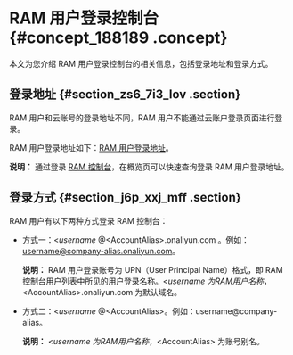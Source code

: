 # RAM 用户登录控制台 {#concept_188189 .concept}

本文为您介绍 RAM 用户登录控制台的相关信息，包括登录地址和登录方式。

## 登录地址 {#section_zs6_7i3_lov .section}

RAM 用户和云账号的登录地址不同，RAM 用户不能通过云账户登录页面进行登录。

RAM 用户登录地址如下：[RAM 用户登录地址](https://signin.alibabacloud.com/login.htm)。

**说明：** 通过登录 [RAM 控制台](https://ram.console.aliyun.com/)，在概览页可以快速查询登录 RAM 用户登录地址。

## 登录方式 {#section_j6p_xxj_mff .section}

RAM 用户有以下两种方式登录 RAM 控制台：

-   方式一：<$username\>@<$AccountAlias\>.onaliyun.com 。例如：username@company-alias.onaliyun.com。

    **说明：** RAM 用户登录账号为 UPN（User Principal Name）格式，即 RAM 控制台用户列表中所见的用户登录名称。<$username\>为 RAM 用户名称，<$AccountAlias\>.onaliyun.com 为默认域名。

-   方式二：<$username\>@<$AccountAlias\>。例如：username@company-alias。

    **说明：** <$username\>为 RAM 用户名称，<$AccountAlias\> 为账号别名。



